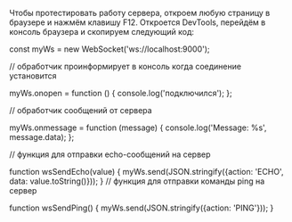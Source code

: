 Чтобы протестировать работу сервера, откроем любую страницу в браузере и нажмём клавишу F12. Откроется DevTools, перейдём в консоль браузера и скопируем следующий код:

 const myWs = new WebSocket('ws://localhost:9000');
 
 // обработчик проинформирует в консоль когда соединение установится
 
 myWs.onopen = function () {
   console.log('подключился');
 };
 
 // обработчик сообщений от сервера
 
 myWs.onmessage = function (message) {
   console.log('Message: %s', message.data);
 };
 
 // функция для отправки echo-сообщений на сервер
 
 function wsSendEcho(value) {
   myWs.send(JSON.stringify({action: 'ECHO', data: value.toString()}));
 }
 // функция для отправки команды ping на сервер
 
 function wsSendPing() {
   myWs.send(JSON.stringify({action: 'PING'}));
 }    
